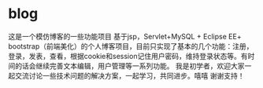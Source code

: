 # blog
这是一个模仿博客的一些功能项目
基于jsp，Servlet+MySQL + Eclipse EE+ bootstrap（前端美化）的个人博客项目，目前只实现了基本的几个功能：注册，登录，发表，查看，根据cookie和session记住用户密码，维持登录状态等。有时间的话会继续完善文本编辑，用户管理等一系列功能。
我是初学者，欢迎大家一起交流讨论一些技术问题的解决方案，一起学习，共同进步。嘻嘻 谢谢支持！

